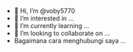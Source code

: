 - 👋 Hi, I’m @voby5770
- 👀 I’m interested in ...
- 🌱 I’m currently learning ...
- 💞️ I’m looking to collaborate on ...
- Bagaimana cara menghubungi saya ...
<!---
voby5770/voby5770 is a ✨ special ✨ repository because its `README.md` (this file) appears on your GitHub profile.
You can click the Preview link to take a look at your changes.
--->

